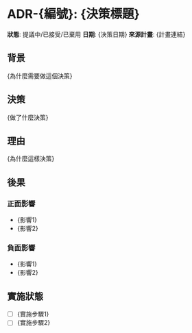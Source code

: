 # ADR-{編號}: {決策標題}

**狀態**: 提議中/已接受/已棄用
**日期**: {決策日期}
**來源計畫**: {計畫連結}

## 背景
{為什麼需要做這個決策}

## 決策
{做了什麼決策}

## 理由
{為什麼這樣決策}

## 後果
### 正面影響
- {影響1}
- {影響2}

### 負面影響
- {影響1}
- {影響2}

## 實施狀態
- [ ] {實施步驟1}
- [ ] {實施步驟2}
